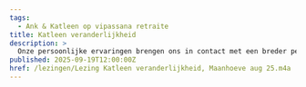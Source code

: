 ```yaml
---
tags:
  - Ank & Katleen op vipassana retraite
title: Katleen veranderlijkheid
description: >
  Onze persoonlijke ervaringen brengen ons in contact met een breder perspectief: wat eigen is aan levensprocessen, zoals veranderlijkheid
published: 2025-09-19T12:00:00Z
href: /lezingen/Lezing Katleen veranderlijkheid, Maanhoeve aug 25.m4a
---
```


